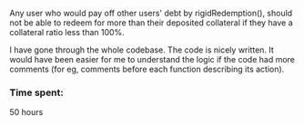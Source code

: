Any user who would pay off other users' debt by rigidRedemption(), should not be able to redeem for more than their deposited collateral if they have a collateral ratio less than 100%.

I have gone through the whole codebase. The code is nicely written. It would have been easier for me to understand the logic if the code had more comments (for eg, comments before each function describing its action).



### Time spent:
50 hours